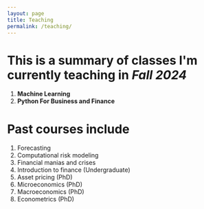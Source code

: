 ```yaml
---
layout: page
title: Teaching 
permalink: /teaching/
---
```






# This is a summary of classes I'm currently teaching in *Fall 2024*

1. **Machine Learning** 
2. **Python For Business and Finance**

# Past courses include

1. Forecasting
2. Computational risk modeling
3. Financial manias and crises
4. Introduction to finance (Undergraduate)
5. Asset pricing (PhD)
6. Microeconomics (PhD)
7. Macroeconomics (PhD)
8. Econometrics (PhD)

